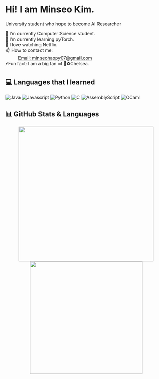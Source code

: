<h1> Hi! I am Minseo Kim. </h1>

<p> University student who hope to become AI Researcher</p>
<dl>
 <dt>🔭 I’m currently Computer Science student.</dt>
  <dt>🌱 I’m currently learning pyTorch.
  <dt>🤔 I love watching Netflix.</dt>
  <dt>📫 How to contact me: </dt>
     <dd><a href = "mailto:minseohappy07@gmail.com">Email: minseohappy07@gmail.com</a></dd>
  <dt>⚡Fun fact: I am a big fan of 🔵⚽️Chelsea. </dt>
</dl>

## 💻 Languages that I learned 

![Java](https://img.shields.io/badge/java-%23ED8B00.svg?style=for-the-badge&logo=openjdk&logoColor=white)
![Javascript](https://img.shields.io/badge/javascript-%23F7DF1E?style=for-the-badge&logo=javascript&logoColor=white)
![Python](https://img.shields.io/badge/python-3670A0?style=for-the-badge&logo=python&logoColor=ffdd54)
![C](https://img.shields.io/badge/c-%2300599C.svg?style=for-the-badge&logo=c&logoColor=white)
![AssemblyScript](https://img.shields.io/badge/assembly%20script-%23000000.svg?style=for-the-badge&logo=assemblyscript&logoColor=white)
![OCaml](https://img.shields.io/badge/OCaml-%23E98407.svg?style=for-the-badge&logo=ocaml&logoColor=white)

## 📊 GitHub Stats & Languages

<p align="center">
  <img width="420" src="https://github-readme-stats.vercel.app/api?username=algoriminseo&show_icons=true&theme=radical" />
  <img width="350" src="https://github-readme-stats.vercel.app/api/top-langs/?username=algoriminseo&layout=compact&langs_count=6&theme=tokyonight" />
</p>
</br>



